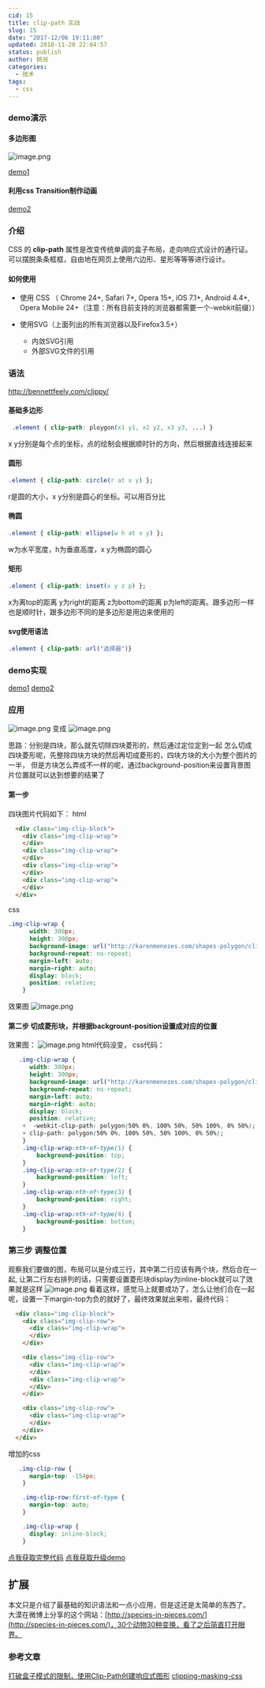 ```yaml
---
cid: 15
title: clip-path 实战
slug: 15
date: "2017-12/06 19:11:00"
updated: 2018-11-20 22:04:57
status: publish
author: 桃翁
categories: 
  - 技术
tags: 
  - css
---
```



### demo演示
#### 多边形图
![image.png](http://upload-images.jianshu.io/upload_images/2974893-23031feaabbb7c38.png?imageMogr2/auto-orient/strip%7CimageView2/2/w/1240)


<!--more-->


[demo1](https://crazylxr.github.io/blog-demos/css/clip-path/demo1.html)
#### 利用css Transition制作动画
[demo2](https://crazylxr.github.io/blog-demos/css/clip-path/demo2.html)
### 介绍
CSS 的 **clip-path** 属性是改变传统单调的盒子布局，走向响应式设计的通行证。可以摆脱条条框框，自由地在网页上使用六边形、星形等等等进行设计。

#### 如何使用
- 使用 CSS （ Chrome 24+, Safari 7+, Opera 15+, iOS 7.1+, Android 4.4+, Opera Mobile 24+（注意：所有目前支持的浏览器都需要一个-webkit前缀））

-  使用SVG（上面列出的所有浏览器以及Firefox3.5+）
     - 内敛SVG引用
     - 外部SVG文件的引用
### 语法
http://bennettfeely.com/clippy/
#### 基础多边形
```css
 .element { clip-path: ploygon(x1 y1, x2 y2, x3 y3, ...) }
```
x y分别是每个点的坐标，点的绘制会根据顺时针的方向，然后根据直线连接起来
#### 圆形
```css
.element { clip-path: circle(r at x y) };
```
r是圆的大小，x y分别是圆心的坐标。可以用百分比
#### 椭圆
```css
.element { clip-path: ellipse(w h at x y) };
```
w为水平宽度，h为垂直高度，x y为椭圆的圆心
#### 矩形
```css
.element { clip-path: inset(x y z p) };
```
x为离top的距离 y为right的距离  z为bottom的距离  p为left的距离。跟多边形一样也是顺时针，跟多边形不同的是多边形是用边来使用的

#### svg使用语法
```css
.element { clip-path: url("选择器")}
```
### demo实现
[demo1](https://github.com/crazylxr/blog-demos/blob/master/css/clip-path/demo1.html)
[demo2](https://github.com/crazylxr/blog-demos/blob/master/css/clip-path/demo2.html)
### 应用
![image.png](http://upload-images.jianshu.io/upload_images/2974893-00fd6d2352dc3f09.png?imageMogr2/auto-orient/strip%7CimageView2/2/w/1240)
变成
![image.png](http://upload-images.jianshu.io/upload_images/2974893-a580be545d0d8815.png?imageMogr2/auto-orient/strip%7CimageView2/2/w/1240)

思路：分别是四块，那么就先切除四块菱形的，然后通过定位定到一起
怎么切成四块菱形呢，先整除四块方块的然后再切成菱形的，四块方块的大小为整个图片的一半，
但是方块怎么弄成不一样的呢，通过background-position来设置背景图片位置就可以达到想要的结果了

#### 第一步
四块图片代码如下：
html
```html
  <div class="img-clip-block">
    <div class="img-clip-wrap">
    </div>
    <div class="img-clip-wrap">
    </div>
    <div class="img-clip-wrap">
    </div>
    <div class="img-clip-wrap">
    </div>
  </div>
```
css
```css
.img-clip-wrap {
      width: 300px;
      height: 300px;
      background-image: url("http://karenmenezes.com/shapes-polygon/clip-demo.jpg");
      background-repeat: no-repeat;
      margin-left: auto;
      margin-right: auto;
      display: block;
      position: relative;
    }
```
效果图
![image.png](http://upload-images.jianshu.io/upload_images/2974893-eecc439834e40a2b.png?imageMogr2/auto-orient/strip%7CimageView2/2/w/1240)
#### 第二步 切成菱形块，并根据backgrount-position设置成对应的位置
效果图：
![image.png](http://upload-images.jianshu.io/upload_images/2974893-6548ee0cb7f96ee4.png?imageMogr2/auto-orient/strip%7CimageView2/2/w/1240)
html代码没变，
css代码：
```css
   .img-clip-wrap {
      width: 300px;
      height: 300px;
      background-image: url("http://karenmenezes.com/shapes-polygon/clip-demo.jpg");
      background-repeat: no-repeat;
      margin-left: auto;
      margin-right: auto;
      display: block;
      position: relative;
    +  -webkit-clip-path: polygon(50% 0%, 100% 50%, 50% 100%, 0% 50%);
    + clip-path: polygon(50% 0%, 100% 50%, 50% 100%, 0% 50%);
    }
    .img-clip-wrap:nth-of-type(1) {
        background-position: top;
    }
    .img-clip-wrap:nth-of-type(2) {
        background-position: left;
    }
    .img-clip-wrap:nth-of-type(3) {
        background-position: right;
    }
    .img-clip-wrap:nth-of-type(4) {
        background-position: bottom;
    }
```
### 第三步 调整位置
观察我们要做的图，布局可以是分成三行，其中第二行应该有两个块，然后合在一起, 让第二行左右排列的话，只需要设置菱形块display为inline-block就可以了效果就是这样
![image.png](http://upload-images.jianshu.io/upload_images/2974893-2e80e906b65e0c82.png?imageMogr2/auto-orient/strip%7CimageView2/2/w/1240)
看着这样，感觉马上就要成功了，怎么让他们合在一起呢，设置一下margin-top为负的就好了，最终效果就出来啦，最终代码：
```html
  <div class="img-clip-block">
    <div class="img-clip-row">
      <div class="img-clip-wrap">
      </div>
    </div>

    <div class="img-clip-row">
      <div class="img-clip-wrap">
      </div>
      <div class="img-clip-wrap">
      </div>
    </div>

    <div class="img-clip-row">
      <div class="img-clip-wrap">
      </div>
    </div>
  </div>
```
增加的css
```css
   .img-clip-row {
      margin-top: -154px;
    }

    .img-clip-row:first-of-type {
      margin-top: auto;
    }

    .img-clip-wrap {
      display: inline-block;
    }
```

[点我获取完整代码](https://github.com/crazylxr/blog-demos/blob/master/css/clip-path/demo4.html)
[点我获取升级demo](https://crazylxr.github.io/blog-demos/css/clip-path/demo3.html)
## 扩展
本文只是介绍了最基础的知识语法和一点小应用，但是这还是太简单的东西了。
大漠在微博上分享的这个网站：[http://species-in-pieces.com/](http://species-in-pieces.com/)，30个动物30种变换，看了之后简直打开眼界。

### 参考文章
[打破盒子模式的限制，使用Clip-Path创建响应式图形](https://www.w3cplus.com/css3/creating-responsive-shapes-with-clip-path.html)
[clipping-masking-css](https://css-tricks.com/clipping-masking-css/)

